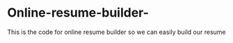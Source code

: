 # Online-resume-builder-
This is the code for online resume builder so we can easily build our resume 
